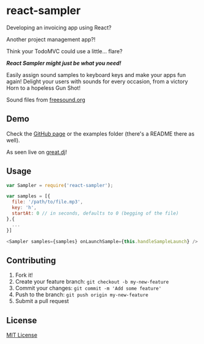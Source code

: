 react-sampler
==============

Developing an invoicing app using React?

Another project management app?!

Think your TodoMVC could use a little... flare?

___React Sampler might just be what you need!___

Easily assign sound samples to keyboard keys and make your apps fun again!
Delight your users with sounds for every occasion, from a victory Horn to a hopeless Gun Shot!

Sound files from [freesound.org](http://freesound.org/)

## Demo
Check the [GitHub page](http://ruiramos.github.io/react-sampler) or the examples folder (there's a README there as well).

As seen live on [great.dj](http://great.dj/)!

## Usage

```javascript
var Sampler = require('react-sampler');

var samples = [{
  file: '/path/to/file.mp3',
  key: 'h',
  startAt: 0 // in seconds, defaults to 0 (begging of the file)
},{
  ...
}]

<Sampler samples={samples} onLaunchSample={this.handleSampleLaunch} />
```

## Contributing

1. Fork it!
2. Create your feature branch: `git checkout -b my-new-feature`
3. Commit your changes: `git commit -m 'Add some feature'`
4. Push to the branch: `git push origin my-new-feature`
5. Submit a pull request

## License

[MIT License](http://opensource.org/licenses/MIT)
